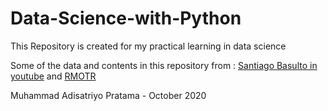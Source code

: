 # Data-Science-with-Python
This Repository is created for my practical learning in data science

Some of the data and contents in this repository from : [Santiago Basulto in youtube](https://www.youtube.com/watch?v=r-uOLxNrNk8) and [RMOTR](https://rmotr.com)

Muhammad Adisatriyo Pratama - October 2020
